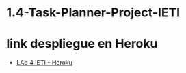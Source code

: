 # 1.4-Task-Planner-Project-IETI

# link despliegue en Heroku

* [LAb 4 IETI - Heroku](https://task-planner-ieti-1-4.herokuapp.com/)